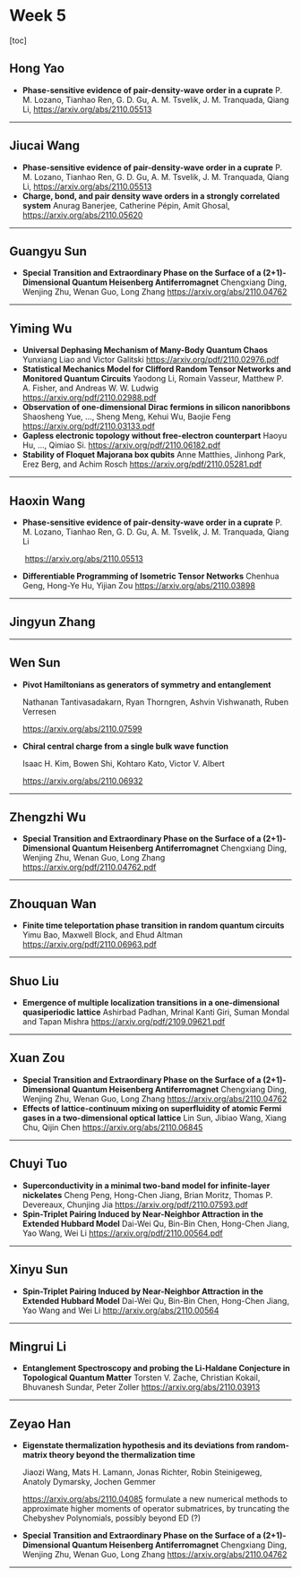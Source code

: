 # Week 5

[toc]

## Hong Yao

* **Phase-sensitive evidence of pair-density-wave order in a cuprate**
  P. M. Lozano, Tianhao Ren, G. D. Gu, A. M. Tsvelik, J. M. Tranquada, Qiang Li,
  https://arxiv.org/abs/2110.05513

***

## Jiucai Wang

* **Phase-sensitive evidence of pair-density-wave order in a cuprate**
  P. M. Lozano, Tianhao Ren, G. D. Gu, A. M. Tsvelik, J. M. Tranquada, Qiang Li,
  https://arxiv.org/abs/2110.05513
* **Charge, bond, and pair density wave orders in a strongly correlated system**
  Anurag Banerjee, Catherine Pépin, Amit Ghosal,
  https://arxiv.org/abs/2110.05620

***

## Guangyu Sun

* **Special Transition and Extraordinary Phase on the Surface of a (2+1)-Dimensional Quantum Heisenberg Antiferromagnet**
  Chengxiang Ding, Wenjing Zhu, Wenan Guo, Long Zhang
  https://arxiv.org/abs/2110.04762

***

## Yiming Wu

* **Universal Dephasing Mechanism of Many-Body Quantum Chaos** 
  Yunxiang Liao and Victor Galitski 
  https://arxiv.org/pdf/2110.02976.pdf
* **Statistical Mechanics Model for Clifford Random Tensor Networks and Monitored Quantum Circuits** 
  Yaodong Li, Romain Vasseur, Matthew P. A. Fisher, and Andreas W. W. Ludwig 
  https://arxiv.org/pdf/2110.02988.pdf
* **Observation of one-dimensional Dirac fermions in silicon nanoribbons** 
  Shaosheng Yue, …, Sheng Meng, Kehui Wu, Baojie Feng
  https://arxiv.org/pdf/2110.03133.pdf
* **Gapless electronic topology without free-electron counterpart** 
  Haoyu Hu, …, Qimiao Si.
  https://arxiv.org/pdf/2110.06182.pdf
* **Stability of Floquet Majorana box qubits** 
  Anne Matthies, Jinhong Park, Erez Berg, and Achim Rosch
  https://arxiv.org/pdf/2110.05281.pdf

***

## Haoxin Wang

* **Phase-sensitive evidence of pair-density-wave order in a cuprate** 
  P. M. Lozano, Tianhao Ren, G. D. Gu, A. M. Tsvelik, J. M. Tranquada, Qiang Li

   https://arxiv.org/abs/2110.05513

* **Differentiable Programming of Isometric Tensor Networks** 
  Chenhua Geng, Hong-Ye Hu, Yijian Zou
  https://arxiv.org/abs/2110.03898

***

## Jingyun Zhang

***

## Wen Sun

* **Pivot Hamiltonians as generators of symmetry and entanglement**

  Nathanan Tantivasadakarn, Ryan Thorngren, Ashvin Vishwanath, Ruben Verresen

  https://arxiv.org/abs/2110.07599

* **Chiral central charge from a single bulk wave function**

  Isaac H. Kim, Bowen Shi, Kohtaro Kato, Victor V. Albert

  https://arxiv.org/abs/2110.06932

***

## Zhengzhi Wu

* **Special Transition and Extraordinary Phase on the Surface of a (2+1)-Dimensional Quantum Heisenberg Antiferromagnet**
  Chengxiang Ding, Wenjing Zhu, Wenan Guo, Long Zhang
  https://arxiv.org/pdf/2110.04762.pdf

***

## Zhouquan Wan

* **Finite time teleportation phase transition in random quantum circuits**
  Yimu Bao, Maxwell Block, and Ehud Altman
  https://arxiv.org/pdf/2110.06963.pdf

***

## Shuo Liu

* **Emergence of multiple localization transitions in a one-dimensional quasiperiodic lattice** 
  Ashirbad Padhan, Mrinal Kanti Giri, Suman Mondal and Tapan Mishra
  https://arxiv.org/pdf/2109.09621.pdf

***

## Xuan Zou

* **Special Transition and Extraordinary Phase on the Surface of a (2+1)-Dimensional Quantum Heisenberg Antiferromagnet**
  Chengxiang Ding, Wenjing Zhu, Wenan Guo, Long Zhang
  https://arxiv.org/abs/2110.04762
* **Effects of lattice-continuum mixing on superfluidity of atomic Fermi gases in a two-dimensional optical lattice**
  Lin Sun, Jibiao Wang, Xiang Chu, Qijin Chen
  https://arxiv.org/abs/2110.06845

***

## Chuyi Tuo

* **Superconductivity in a minimal two-band model for infinite-layer nickelates**
  Cheng Peng, Hong-Chen Jiang, Brian Moritz, Thomas P. Devereaux, Chunjing Jia
  https://arxiv.org/pdf/2110.07593.pdf
* **Spin-Triplet Pairing Induced by Near-Neighbor Attraction in the Extended Hubbard Model**
  Dai-Wei Qu, Bin-Bin Chen, Hong-Chen Jiang, Yao Wang, Wei Li
  https://arxiv.org/pdf/2110.00564.pdf

***

## Xinyu Sun

* **Spin-Triplet Pairing Induced by Near-Neighbor Attraction in the Extended Hubbard Model**
  Dai-Wei Qu, Bin-Bin Chen, Hong-Chen Jiang, Yao Wang and Wei Li
  http://arxiv.org/abs/2110.00564

***

## Mingrui Li

* **Entanglement Spectroscopy and probing the Li-Haldane Conjecture in Topological Quantum Matter**
  Torsten V. Zache, Christian Kokail, Bhuvanesh Sundar, Peter Zoller
  https://arxiv.org/abs/2110.03913

***

## Zeyao Han

* **Eigenstate thermalization hypothesis and its deviations from random-matrix theory beyond the thermalization time**

  Jiaozi Wang, Mats H. Lamann, Jonas Richter, Robin Steinigeweg, Anatoly Dymarsky, Jochen Gemmer

  https://arxiv.org/abs/2110.04085
  formulate a new numerical methods to approximate higher moments of operator submatrices, by truncating the Chebyshev Polynomials, possibly beyond ED (?)

* **Special Transition and Extraordinary Phase on the Surface of a (2+1)-Dimensional Quantum Heisenberg Antiferromagnet**
  Chengxiang Ding, Wenjing Zhu, Wenan Guo, Long Zhang
  https://arxiv.org/abs/2110.04762

***





